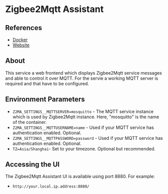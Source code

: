 # Zigbee2Mqtt Assistant

## References

- [Docker](https://hub.docker.com/r/carldebilly/zigbee2mqttassistant)
- [Website](https://github.com/yllibed/Zigbee2MqttAssistant/blob/master/README.md)

## About

This service a web frontend which displays Zigbee2Mqtt service messages and able to control it over MQTT. For the 
servie a working MQTT server is required and that have to be configured.

## Environment Parameters

* `Z2MA_SETTINGS__MQTTSERVER=mosquitto` - The MQTT service instance which is used by Zigbee2Mqtt instance. Here, "mosquitto" is the name of the container.
* `Z2MA_SETTINGS__MQTTUSERNAME=name` - Used if your MQTT service has authentication enabled. Optional.
* `Z2MA_SETTINGS__MQTTPASSWORD=password` - Used if your MQTT service has authentication enabled. Optional.
* `TZ=Asia/Shanghai`- Set to your timezone. Optional but recommended.

## Accessing the UI

The Zigbee2Mqtt Assistant UI is available using port 8880. For example:

* `http://your.local.ip.address:8880/`
